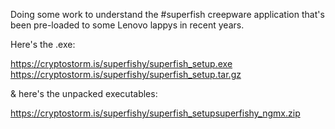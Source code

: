 Doing some work to understand the #superfish creepware application that's been pre-loaded to some Lenovo lappys in recent years.


Here's the .exe:

https://cryptostorm.is/superfishy/superfish_setup.exe
https://cryptostorm.is/superfishy/superfish_setup.tar.gz

& here's the unpacked executables:

https://cryptostorm.is/superfishy/superfish_setupsuperfishy_ngmx.zip
